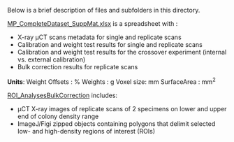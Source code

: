 Below is a brief description of files and subfolders in this directory.

[MP_CompleteDataset_SuppMat.xlsx](https://github.com/LeoBertiniNHM/CoralMethodsPaper/blob/main/Data/MP_CompleteDataset_SuppMat.xlsx) is a spreadsheet with :
 - X-ray µCT scans metadata for single and replicate scans
 - Calibration and weight test results for single and replicate scans
 - Calibration and weight test results for the crossover experiment (internal vs. external calibration)
 - Bulk correction results for replicate scans

**Units**:
    Weight Offsets : %
    Weights : g
    Voxel size: mm
    SurfaceArea : mm<sup>2


[ROI_AnalysesBulkCorrection](https://github.com/LeoBertiniNHM/CoralMethodsPaper/blob/main/Data/ROI_AnalysesBulkCorrection) includes:
 - µCT X-ray images of replicate scans of 2 specimens on lower and upper end of colony density range
 - ImageJ/Figi zipped objects containing polygons that delimit selected low- and high-density regions of interest (ROIs)